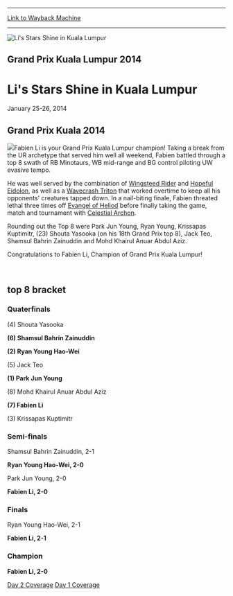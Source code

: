 
---
[Link to Wayback Machine](https://web.archive.org/web/20160503154857/http://magic.wizards.com/en/events/coverage/gpkl14)

[_metadata_:description]:- "Grand Prix Kuala 2014 Fabien Li is your Grand Prix Kuala Lumpur champion! Taking a break from the UR archetype that served him well all weekend, Fabien battled through a top 8 swath of RB Minotaurs, WB mid-range and BG control piloting UW evasive tempo."
[_metadata_:generator]:- "Drupal 7 (http://drupal.org)"
[_metadata_:node]:- "460986"
[_metadata_:source]:- "div-block-system-main"
[_metadata_:title]:- "Li's Stars Shine in Kuala Lumpur"
[_metadata_:wayback_capture_timestamp]:- "2016-05-03 15:48:57"
[_metadata_:wayback_raw_url]:- "https://web.archive.org/web/20160503154857id_/http://magic.wizards.com/en/events/coverage/gpkl14"
[_metadata_:wayback_url]:- "http://magic.wizards.com/en/events/coverage/gpkl14"
---







![Li's Stars Shine in Kuala Lumpur](https://media.magic.wizards.com/images/banner/large_1_4.jpg)





Grand Prix Kuala Lumpur 2014
----------------------------


Li's Stars Shine in Kuala Lumpur
================================




January 25-26, 2014












Grand Prix Kuala 2014
---------------------


![](https://media.magic.wizards.com/image_legacy_migration/mtg/images/daily/events/gpkl14/gpkl14_trophy.jpg)Fabien Li is your Grand Prix Kuala Lumpur champion! Taking a break from the UR archetype that served him well all weekend, Fabien battled through a top 8 swath of RB Minotaurs, WB mid-range and BG control piloting UW evasive tempo.


He was well served by the combination of [Wingsteed Rider](http://gatherer.wizards.com/Pages/Card/Details.aspx?name=Wingsteed+Rider) and [Hopeful Eidolon](http://gatherer.wizards.com/Pages/Card/Details.aspx?name=Hopeful+Eidolon), as well as a [Wavecrash Triton](http://gatherer.wizards.com/Pages/Card/Details.aspx?name=Wavecrash+Triton) that worked overtime to keep all his opponents' creatures tapped down. In a nail-biting finale, Fabien threated lethal three times off [Evangel of Heliod](http://gatherer.wizards.com/Pages/Card/Details.aspx?name=Evangel+of+Heliod) before finally taking the game, match and tournament with [Celestial Archon](http://gatherer.wizards.com/Pages/Card/Details.aspx?name=Celestial+Archon).


Rounding out the Top 8 were Park Jun Young, Ryan Young, Krissapas Kuptimitr, (23) Shouta Yasooka (on his 18th Grand Prix top 8), Jack Teo, Shamsul Bahrin Zainuddin and Mohd Khairul Anuar Abdul Aziz.


Congratulations to Fabien Li, Champion of Grand Prix Kuala Lumpur!


 

top 8 bracket
-------------





### Quaterfinals





(4) Shouta Yasooka




**(6) Shamsul Bahrin Zainuddin**






**(2) Ryan Young Hao-Wei**




(5) Jack Teo






**(1) Park Jun Young**




(8) Mohd Khairul Anuar Abdul Aziz






**(7) Fabien Li**




(3) Krissapas Kuptimitr







### Semi-finals





Shamsul Bahrin Zainuddin, 2-1




**Ryan Young Hao-Wei, 2-0**






Park Jun Young, 2-0




**Fabien Li, 2-0**







### Finals





Ryan Young Hao-Wei, 2-1




**Fabien Li, 2-1**







### Champion





**Fabien Li, 2-0**










[Day 2 Coverage](/en/articles/archive/event-coverage/grand-prix-kuala-lumpur-2014-day-2-coverage-2014-01-25)   [Day 1 Coverage](/en/articles/archive/event-coverage/grand-prix-kuala-lumpur-2014-day-1-coverage-2014-01-25) 

  

 

